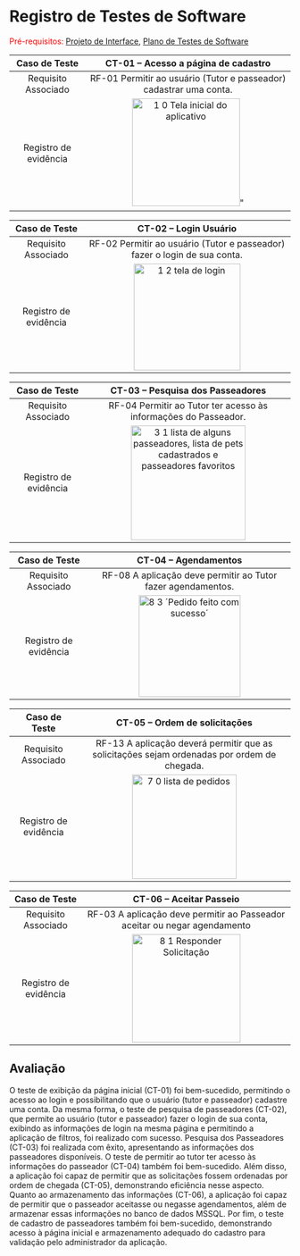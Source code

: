 # Registro de Testes de Software

<span style="color:red">Pré-requisitos: <a href="3-Projeto de Interface.md"> Projeto de Interface</a></span>, <a href="8-Plano de Testes de Software.md"> Plano de Testes de Software</a>



| **Caso de Teste** 	| **CT-01 – Acesso a página de cadastro** 	|
|:---:	|:---:	|
|	Requisito Associado 	|  RF-01 Permitir ao usuário (Tutor e passeador) cadastrar uma conta. | 
|Registro de evidência   |  [<img width="193" alt="1 0 Tela inicial do aplicativo" src="https://github.com/ICEI-PUC-Minas-PMV-ADS/pmv-ads-2024-1-e4-proj-infra-t1-pmv-ads-2024-1-e4-projdogsfriends/assets/81536287/b61d53cf-1d6b-42f6-ba58-200d44ff1b8f">](https://github.com/ICEI-PUC-Minas-PMV-ADS/pmv-ads-2024-1-e4-proj-infra-t1-pmv-ads-2024-1-e4-projdogsfriends/issues/67#issue-2345071539)" 



| **Caso de Teste** 	| **CT-02 – Login Usuário** 	|
|:---:	|:---:	|
|	Requisito Associado 	| RF-02 Permitir ao usuário (Tutor e passeador) fazer o login de sua conta. |
|Registro de evidência | <img width="191" alt="1 2 tela de login" src="https://github.com/ICEI-PUC-Minas-PMV-ADS/pmv-ads-2024-1-e4-proj-infra-t1-pmv-ads-2024-1-e4-projdogsfriends/assets/81536287/d58309d8-1b96-4e08-a745-2f3f7425be87">

| **Caso de Teste** 	| **CT-03 – Pesquisa dos Passeadores** 	|
|:---:	|:---:	|
|	Requisito Associado 	|RF-04 Permitir ao Tutor ter acesso às informações do Passeador. |
|Registro de evidência | <img width="205" alt="3 1 lista de alguns passeadores, lista de pets cadastrados e passeadores favoritos" src="https://github.com/ICEI-PUC-Minas-PMV-ADS/pmv-ads-2024-1-e4-proj-infra-t1-pmv-ads-2024-1-e4-projdogsfriends/assets/81536287/0d983c13-1251-48f6-b1c3-07004afc7630">


| **Caso de Teste** 	| **CT-04 – Agendamentos** 	|
|:---:	|:---:	|
|	Requisito Associado 	| RF-08 A aplicação deve permitir ao Tutor fazer agendamentos. |
|Registro de evidência | <img width="182" alt="8 3 ´Pedido feito com sucesso´" src="https://github.com/ICEI-PUC-Minas-PMV-ADS/pmv-ads-2024-1-e4-proj-infra-t1-pmv-ads-2024-1-e4-projdogsfriends/assets/81536287/f89a09a7-6488-4571-953a-3f13a08789e8">


| **Caso de Teste** 	| **CT-05 – Ordem de solicitações** 	|
|:---:	|:---:	|
|	Requisito Associado 	| RF-13 A aplicação deverá permitir que as solicitações sejam ordenadas por ordem de chegada. |
|Registro de evidência | <img width="187" alt="7 0 lista de pedidos" src="https://github.com/ICEI-PUC-Minas-PMV-ADS/pmv-ads-2024-1-e4-proj-infra-t1-pmv-ads-2024-1-e4-projdogsfriends/assets/81536287/7cd3d083-713f-40f9-af4d-bf7d148ddeba">

| **Caso de Teste** 	| **CT-06 – Aceitar Passeio** 	|
|:---:	|:---:	|
|	Requisito Associado 	| RF-03 A aplicação deve permitir ao Passeador aceitar ou negar agendamento |
|Registro de evidência |  <img width="194" alt="8 1 Responder Solicitação" src="https://github.com/ICEI-PUC-Minas-PMV-ADS/pmv-ads-2024-1-e4-proj-infra-t1-pmv-ads-2024-1-e4-projdogsfriends/assets/81536287/9ef71e45-4b6d-4536-afa6-f87aa695826c">




## Avaliação



O teste de exibição da página inicial (CT-01) foi bem-sucedido, permitindo o acesso ao login e possibilitando que o usuário (tutor e passeador) cadastre uma conta. Da mesma forma, o teste de pesquisa de passeadores (CT-02), que permite ao usuário (tutor e passeador) fazer o login de sua conta, exibindo as informações de login na mesma página e permitindo a aplicação de filtros, foi realizado com sucesso. Pesquisa dos Passeadores (CT-03) foi realizada com êxito, apresentando as informações dos passeadores disponíveis. O teste de permitir ao tutor ter acesso às informações do passeador (CT-04) também foi bem-sucedido. Além disso, a aplicação foi capaz de permitir que as solicitações fossem ordenadas por ordem de chegada (CT-05), demonstrando eficiência nesse aspecto. Quanto ao armazenamento das informações (CT-06), a aplicação foi capaz de permitir que o passeador aceitasse ou negasse agendamentos, além de armazenar essas informações no banco de dados MSSQL. Por fim, o teste de cadastro de passeadores também foi bem-sucedido, demonstrando acesso à página inicial e armazenamento adequado do cadastro para validação pelo administrador da aplicação.
